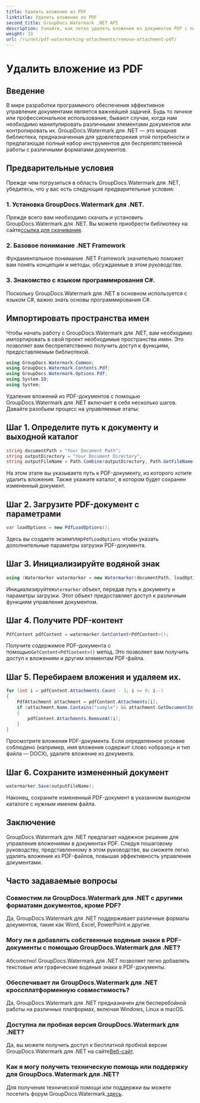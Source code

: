 ```yaml
---
title: Удалить вложение из PDF
linktitle: Удалить вложение из PDF
second_title: GroupDocs.Watermark .NET API
description: Узнайте, как легко удалять вложения из документов PDF с помощью GroupDocs.Watermark для .NET. Повысьте эффективность управления документами.
weight: 33
url: /ru/net/pdf-watermarking-attachments/remove-attachment-pdf/
---
```


# Удалить вложение из PDF

## Введение
В мире разработки программного обеспечения эффективное управление документами является важнейшей задачей. Будь то личное или профессиональное использование, бывают случаи, когда нам необходимо манипулировать различными элементами документов или контролировать их. GroupDocs.Watermark для .NET — это мощная библиотека, предназначенная для удовлетворения этой потребности и предлагающая полный набор инструментов для беспрепятственной работы с различными форматами документов.
## Предварительные условия
Прежде чем погрузиться в область GroupDocs.Watermark для .NET, убедитесь, что у вас есть следующие предварительные условия:
### 1. Установка GroupDocs.Watermark для .NET.
 Прежде всего вам необходимо скачать и установить GroupDocs.Watermark для .NET. Вы можете приобрести библиотеку на сайте[ссылка для скачивания](https://releases.groupdocs.com/Watermark/net/).
### 2. Базовое понимание .NET Framework
Фундаментальное понимание .NET Framework значительно поможет вам понять концепции и методы, обсуждаемые в этом руководстве.
### 3. Знакомство с языком программирования C#.
Поскольку GroupDocs.Watermark для .NET в основном используется с языком C#, важно знать основы программирования C#.

## Импортировать пространства имен
Чтобы начать работу с GroupDocs.Watermark для .NET, вам необходимо импортировать в свой проект необходимые пространства имен. Это позволяет вам беспрепятственно получить доступ к функциям, предоставляемым библиотекой.

```csharp
using GroupDocs.Watermark.Common;
using GroupDocs.Watermark.Contents.Pdf;
using GroupDocs.Watermark.Options.Pdf;
using System.IO;
using System;
```
Удаление вложений из PDF-документов с помощью GroupDocs.Watermark для .NET включает в себя несколько шагов. Давайте разобьем процесс на управляемые этапы:
## Шаг 1. Определите путь к документу и выходной каталог
```csharp
string documentPath = "Your Document Path";
string outputDirectory = "Your Document Directory";
string outputFileName = Path.Combine(outputDirectory, Path.GetFileName(documentPath));
```
На этом этапе вы указываете путь к PDF-документу, из которого хотите удалить вложения. Также укажите каталог, в котором будет сохранен измененный документ.
## Шаг 2. Загрузите PDF-документ с параметрами
```csharp
var loadOptions = new PdfLoadOptions();
```
 Здесь вы создаете экземпляр`PdfLoadOptions` чтобы указать дополнительные параметры загрузки PDF-документа.
## Шаг 3. Инициализируйте водяной знак
```csharp
using (Watermarker watermarker = new Watermarker(documentPath, loadOptions))
```
 Инициализируйте`Watermarker` объект, передав путь к документу и параметры загрузки. Этот объект предоставляет доступ к различным функциям управления документом.
## Шаг 4. Получите PDF-контент
```csharp
PdfContent pdfContent = watermarker.GetContent<PdfContent>();
```
 Получите содержимое PDF-документа с помощью`GetContent<PdfContent>()` метод. Это позволяет вам получить доступ к вложениям и другим элементам PDF-файла.
## Шаг 5. Перебираем вложения и удаляем их.
```csharp
for (int i = pdfContent.Attachments.Count - 1; i >= 0; i--)
{
    PdfAttachment attachment = pdfContent.Attachments[i];
    if (attachment.Name.Contains("sample") && attachment.GetDocumentInfo().FileType == FileType.DOCX)
    {
        pdfContent.Attachments.RemoveAt(i);
    }
}
```
Просмотрите вложения PDF-документа. Если определенное условие соблюдено (например, имя вложения содержит слово «образец» и тип файла — DOCX), удалите вложение из документа.
## Шаг 6. Сохраните измененный документ
```csharp
watermarker.Save(outputFileName);
```
Наконец, сохраните измененный PDF-документ в указанном выходном каталоге с нужным именем файла.

## Заключение
GroupDocs.Watermark для .NET предлагает надежное решение для управления вложениями в документах PDF. Следуя пошаговому руководству, представленному в этом руководстве, вы сможете легко удалять вложения из PDF-файлов, повышая эффективность управления документами.
## Часто задаваемые вопросы
### Совместим ли GroupDocs.Watermark для .NET с другими форматами документов, кроме PDF?
Да, GroupDocs.Watermark для .NET поддерживает различные форматы документов, такие как Word, Excel, PowerPoint и другие.
### Могу ли я добавлять собственные водяные знаки в PDF-документы с помощью GroupDocs.Watermark для .NET?
Абсолютно! GroupDocs.Watermark для .NET позволяет легко добавлять текстовые или графические водяные знаки в PDF-документы.
### Обеспечивает ли GroupDocs.Watermark для .NET кроссплатформенную совместимость?
Да, GroupDocs.Watermark для .NET предназначен для бесперебойной работы на различных платформах, включая Windows, Linux и macOS.
### Доступна ли пробная версия GroupDocs.Watermark для .NET?
 Да, вы можете получить доступ к бесплатной пробной версии GroupDocs.Watermark для .NET на сайте[Веб-сайт](https://releases.groupdocs.com/).
### Как я могу получить техническую помощь или поддержку для GroupDocs.Watermark для .NET?
 Для получения технической помощи или поддержки вы можете посетить форум GroupDocs.Watermark.[здесь](https://forum.groupdocs.com/c/watermark/19).
